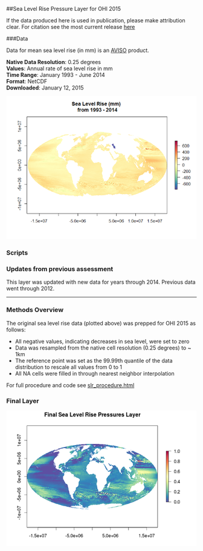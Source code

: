 ##Sea Level Rise Pressure Layer for OHI 2015 

If the data produced here is used in publication, please make attribution clear. For citation see the most current release [here](https://github.com/OHI-Science/ohiprep/releases)

###Data
  
Data for mean sea level rise (in mm) is an [AVISO](http://www.aviso.altimetry.fr/en/data/products/ocean-indicators-products/mean-sea-level/products-images.html) product.

**Native Data Resolution**: 0.25 degrees  
**Values**: Annual rate of sea level rise in mm   
**Time Range**: January 1993 - June 2014  
**Format**: NetCDF   
**Downloaded**: January 12, 2015  


![](./images/slr_mm_raster_93_14.png)

### Scripts


### Updates from previous assessment

This layer was updated with new data for years through 2014. Previous data went through 2012.  

***

### Methods Overview

The original sea level rise data (plotted above) was prepped for OHI 2015 as follows:

- All negative values, indicating decreases in sea level, were set to zero  
- Data was resampled from the native cell resolution (0.25 degrees) to ~ 1km
- The reference point was set as the 99.99th quantile of the data distribution to rescale all values from 0 to 1
- All NA cells were filled in through nearest neighbor interpolation


For full procedure and code see [slr_procedure.html](https://github.com/OHI-Science/ohiprep/blob/master/globalprep/AVISO-SeaLevelRise/v2015/slr_create_layer.html)

### Final Layer

![](./images/slr_final.png)